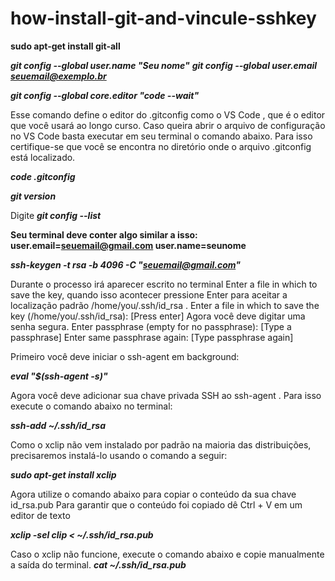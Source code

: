 # how-install-git-and-vincule-sshkey

<b>sudo apt-get install git-all</b>

<b><i>git config --global user.name "Seu nome"</b>
<b>git config --global user.email seuemail@exemplo.br</i></b>

<b><i>git config --global core.editor "code --wait"</i></b>

Esse comando define o editor do .gitconfig como o VS Code , que é o editor que você usará ao longo curso. 
Caso queira abrir o arquivo de configuração no VS Code basta executar em seu terminal o comando abaixo. 
Para isso certifique-se que você se encontra no diretório onde o arquivo .gitconfig está localizado.

<b><i>code .gitconfig</i></b>

<b><i>git version</i></b>

Digite 
<b><i>git config --list</i></b>
 
<b>Seu terminal deve conter algo similar a isso:  
user.email=seuemail@gmail.com
user.name=seunome</b>

<b><i>ssh-keygen -t rsa -b 4096 -C "seuemail@gmail.com"</i></b>

Durante o processo irá aparecer escrito no terminal Enter a file in which to save the key, 
quando isso acontecer pressione Enter para aceitar a localização padrão /home/you/.ssh/id_rsa .
Enter a file in which to save the key (/home/you/.ssh/id_rsa): [Press enter]
Agora você deve digitar uma senha segura.
Enter passphrase (empty for no passphrase): [Type a passphrase]
Enter same passphrase again: [Type passphrase again]

Primeiro você deve iniciar o ssh-agent em background:

<b><i>eval "$(ssh-agent -s)"</i></b>

Agora você deve adicionar sua chave privada SSH ao ssh-agent . Para isso execute o comando abaixo no terminal:

<b><i>ssh-add ~/.ssh/id_rsa</i></b>

Como o xclip não vem instalado por padrão na maioria das distribuições,
precisaremos instalá-lo usando o comando a seguir:

<b><i>sudo apt-get install xclip</i></b>

 Agora utilize o comando abaixo para copiar o conteúdo da sua chave id_rsa.pub
 Para garantir que o conteúdo foi copiado dê Ctrl + V em um editor de texto
 
<b><i>xclip -sel clip < ~/.ssh/id_rsa.pub</i></b>

Caso o xclip não funcione, execute o comando abaixo e copie manualmente a saída do terminal.
<b><i>cat ~/.ssh/id_rsa.pub</i></b>

